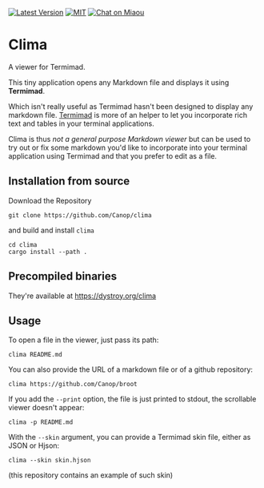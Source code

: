 [![Latest Version][s1]][l1] [![MIT][s2]][l2] [![Chat on Miaou][s3]][l3]

[s1]: https://img.shields.io/crates/v/clima.svg
[l1]: https://crates.io/crates/clima

[s2]: https://img.shields.io/badge/license-MIT-blue.svg
[l2]: LICENSE

[s3]: https://miaou.dystroy.org/static/shields/room.svg
[l3]: https://miaou.dystroy.org/3768?rust

# Clima

A viewer for Termimad.

This tiny application opens any Markdown file and displays it using **Termimad**.

Which isn't really useful as Termimad hasn't been designed to display any markdown file.
[Termimad](https://github.com/Canop/Termimad) is more of an helper to let you incorporate rich text and tables in your terminal applications.

Clima is thus *not a general purpose Markdown viewer* but can be used to try out or fix some markdown you'd like to incorporate into your terminal application using Termimad and that you prefer to edit as a file.

## Installation from source

Download the Repository

    git clone https://github.com/Canop/clima

and build and install `clima`

    cd clima
    cargo install --path .

## Precompiled binaries

They're available at https://dystroy.org/clima

## Usage

To open a file in the viewer, just pass its path:

    clima README.md

You can also provide the URL of a markdown file or of a github repository:

    clima https://github.com/Canop/broot

If you add the `--print` option, the file is just printed to stdout, the scrollable viewer doesn't appear:

    clima -p README.md


With the `--skin` argument, you can provide a Termimad skin file, either as JSON or Hjson:

    clima --skin skin.hjson

(this repository contains an example of such skin)
